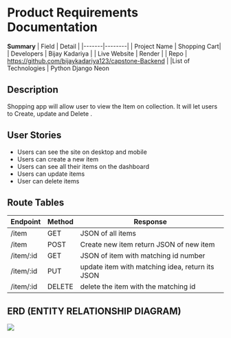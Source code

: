

# Product Requirements Documentation

**Summary**
| Field | Detail |
|-------|--------|
| Project Name | Shopping Cart|
| Developers | Bijay Kadariya |
| Live Website | Render |
| Repo | https://github.com/bijaykadariya123/capstone-Backend |
|List of Technologies | Python Django Neon

## Description
Shopping app will allow user to view the Item on collection. It will let users to Create, update and Delete .

## User Stories


- Users can see the site on desktop and mobile
- Users can create a new item
- Users can see all their items on the dashboard
- Users can update items
- User can delete items

## Route Tables


| Endpoint | Method | Response |
| -------- | ------ | -------- |
| /item | GET | JSON of all items|
| /item | POST | Create new item return JSON of new item | body must include data for new item |
| /item/:id | GET | JSON of item with matching id number | |
| /item/:id | PUT | update item with matching idea, return its JSON | body must include updated data |
| /item/:id | DELETE | delete the item with the matching id | 


## ERD (ENTITY RELATIONSHIP DIAGRAM)
[![](https://mermaid.ink/img/pako:eNplkDEKwzAMRa9iNOcEnrt06JTVixorjiGWjSIPIeTuNU6hhWj6PB7iSwdM2RNYIHlEDILJsWNjzLjkUiKHp1IyR0d9NpVGDWOiH-Sa3iSmSJzopmaJIfJN3gnl5saE4W_DlU7HMEAiSRh9q9rbONCFWgewLXqasa7qwPHZVKyax50nsCqVBqjFo9L3PrAzrluj5KNmeV3n9y-cH1CvVSE?type=png)](https://mermaid.live/edit#pako:eNplkDEKwzAMRa9iNOcEnrt06JTVixorjiGWjSIPIeTuNU6hhWj6PB7iSwdM2RNYIHlEDILJsWNjzLjkUiKHp1IyR0d9NpVGDWOiH-Sa3iSmSJzopmaJIfJN3gnl5saE4W_DlU7HMEAiSRh9q9rbONCFWgewLXqasa7qwPHZVKyax50nsCqVBqjFo9L3PrAzrluj5KNmeV3n9y-cH1CvVSE)

















